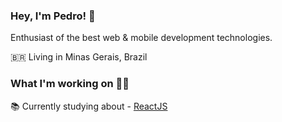 ### Hey, I'm Pedro! 👋

Enthusiast of the best web & mobile development technologies.

🇧🇷 Living in Minas Gerais, Brazil

### What I'm working on 👨‍💻

📚 Currently studying about - [ReactJS](https://pt-br.reactjs.org/)

<!---
pedroribeiroo/pedroribeiroo is a ✨ special ✨ repository because its `README.md` (this file) appears on your GitHub profile.
You can click the Preview link to take a look at your changes.
--->
